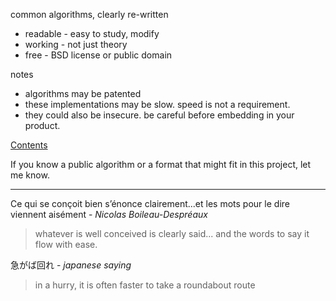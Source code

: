 ﻿common algorithms, clearly re-written
  * readable - easy to study, modify
  * working - not just theory
  * free - BSD license or public domain

notes
  * algorithms may be patented
  * these implementations may be slow. speed is not a requirement.
  * they could also be insecure. be careful before embedding in your product.

[Contents](Contents.md)

If you know a public algorithm or a format that might fit in this project, let me know.

---

Ce qui se conçoit bien s’énonce clairement...et les mots pour le dire viennent aisément - _Nicolas Boileau-Despréaux_
> whatever is well conceived is clearly said... and the words to say it flow with ease.

急がば回れ - _japanese saying_
> in a hurry, it is often faster to take a roundabout route